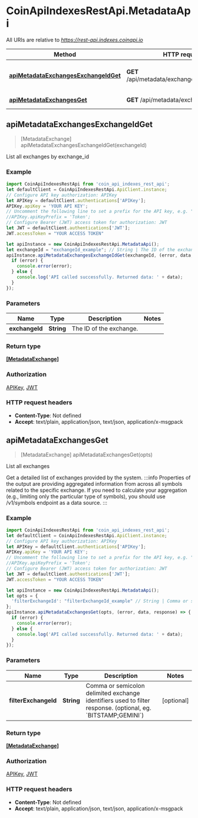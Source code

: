 # CoinApiIndexesRestApi.MetadataApi

All URIs are relative to *https://rest-api.indexes.coinapi.io*

Method | HTTP request | Description
------------- | ------------- | -------------
[**apiMetadataExchangesExchangeIdGet**](MetadataApi.md#apiMetadataExchangesExchangeIdGet) | **GET** /api/metadata/exchanges/{exchange_id} | List all exchanges by exchange_id
[**apiMetadataExchangesGet**](MetadataApi.md#apiMetadataExchangesGet) | **GET** /api/metadata/exchanges | List all exchanges



## apiMetadataExchangesExchangeIdGet

> [MetadataExchange] apiMetadataExchangesExchangeIdGet(exchangeId)

List all exchanges by exchange_id

### Example

```javascript
import CoinApiIndexesRestApi from 'coin_api_indexes_rest_api';
let defaultClient = CoinApiIndexesRestApi.ApiClient.instance;
// Configure API key authorization: APIKey
let APIKey = defaultClient.authentications['APIKey'];
APIKey.apiKey = 'YOUR API KEY';
// Uncomment the following line to set a prefix for the API key, e.g. "Token" (defaults to null)
//APIKey.apiKeyPrefix = 'Token';
// Configure Bearer (JWT) access token for authorization: JWT
let JWT = defaultClient.authentications['JWT'];
JWT.accessToken = "YOUR ACCESS TOKEN"

let apiInstance = new CoinApiIndexesRestApi.MetadataApi();
let exchangeId = "exchangeId_example"; // String | The ID of the exchange.
apiInstance.apiMetadataExchangesExchangeIdGet(exchangeId, (error, data, response) => {
  if (error) {
    console.error(error);
  } else {
    console.log('API called successfully. Returned data: ' + data);
  }
});
```

### Parameters


Name | Type | Description  | Notes
------------- | ------------- | ------------- | -------------
 **exchangeId** | **String**| The ID of the exchange. | 

### Return type

[**[MetadataExchange]**](MetadataExchange.md)

### Authorization

[APIKey](../README.md#APIKey), [JWT](../README.md#JWT)

### HTTP request headers

- **Content-Type**: Not defined
- **Accept**: text/plain, application/json, text/json, application/x-msgpack


## apiMetadataExchangesGet

> [MetadataExchange] apiMetadataExchangesGet(opts)

List all exchanges

Get a detailed list of exchanges provided by the system.              :::info Properties of the output are providing aggregated information from across all symbols related to the specific exchange. If you need to calculate your aggregation (e.g., limiting only the particular type of symbols), you should use /v1/symbols endpoint as a data source. :::

### Example

```javascript
import CoinApiIndexesRestApi from 'coin_api_indexes_rest_api';
let defaultClient = CoinApiIndexesRestApi.ApiClient.instance;
// Configure API key authorization: APIKey
let APIKey = defaultClient.authentications['APIKey'];
APIKey.apiKey = 'YOUR API KEY';
// Uncomment the following line to set a prefix for the API key, e.g. "Token" (defaults to null)
//APIKey.apiKeyPrefix = 'Token';
// Configure Bearer (JWT) access token for authorization: JWT
let JWT = defaultClient.authentications['JWT'];
JWT.accessToken = "YOUR ACCESS TOKEN"

let apiInstance = new CoinApiIndexesRestApi.MetadataApi();
let opts = {
  'filterExchangeId': "filterExchangeId_example" // String | Comma or semicolon delimited exchange identifiers used to filter response. (optional, eg. `BITSTAMP;GEMINI`)
};
apiInstance.apiMetadataExchangesGet(opts, (error, data, response) => {
  if (error) {
    console.error(error);
  } else {
    console.log('API called successfully. Returned data: ' + data);
  }
});
```

### Parameters


Name | Type | Description  | Notes
------------- | ------------- | ------------- | -------------
 **filterExchangeId** | **String**| Comma or semicolon delimited exchange identifiers used to filter response. (optional, eg. &#x60;BITSTAMP;GEMINI&#x60;) | [optional] 

### Return type

[**[MetadataExchange]**](MetadataExchange.md)

### Authorization

[APIKey](../README.md#APIKey), [JWT](../README.md#JWT)

### HTTP request headers

- **Content-Type**: Not defined
- **Accept**: text/plain, application/json, text/json, application/x-msgpack

